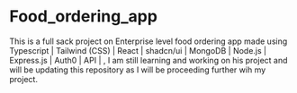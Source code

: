 # Food_ordering_app
This is a full sack project on Enterprise level food ordering app made using  Typescript | Tailwind (CSS) | React | shadcn/ui | MongoDB | Node.js | Express.js |
Auth0 | API | , I am still learning and working on his project and will be updating this repository as I will be proceeding further wih my project.
